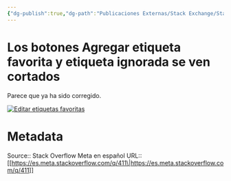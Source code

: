 ```yaml
---
{"dg-publish":true,"dg-path":"Publicaciones Externas/Stack Exchange/Stack Overflow en español/Stack Overflow en español Meta/es.meta.stackoverflow.com-411.md","permalink":"/publicaciones-externas/stack-exchange/stack-overflow-en-espanol/stack-overflow-en-espanol-meta/es-meta-stackoverflow-com-411/","title":"Los botones Agregar etiqueta favorita y etiqueta ignorada se ven cortados","hide":true,"noteIcon":"default","created":"2024-04-03T12:49:10.418-06:00","updated":"2024-04-05T16:43:58.757-06:00"}
---
```


# Los botones Agregar etiqueta favorita y etiqueta ignorada se ven cortados

Parece que ya ha sido corregido. 

[![Editar etiquetas favoritas][1]][1]


  [1]: https://i.stack.imgur.com/XHDu4.png

# Metadata
Source:: Stack Overflow Meta en español
URL:: [[https://es.meta.stackoverflow.com/q/411\|https://es.meta.stackoverflow.com/q/411]]

